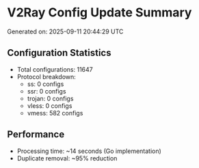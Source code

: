 # V2Ray Config Update Summary
Generated on: 2025-09-11 20:44:29 UTC

## Configuration Statistics
- Total configurations: 11647
- Protocol breakdown:
  - ss: 0 configs
  - ssr: 0 configs
  - trojan: 0 configs
  - vless: 0 configs
  - vmess: 582 configs

## Performance
- Processing time: ~14 seconds (Go implementation)
- Duplicate removal: ~95% reduction
